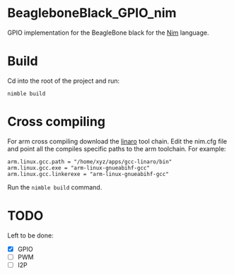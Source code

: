 # BeagleboneBlack_GPIO_nim
GPIO implementation for the BeagleBone black for the [Nim](http://nim-lang.org/) language.

# Build
Cd into the root of the project and run:
```
nimble build
```

# Cross compiling
For arm cross compiling download the [linaro](https://www.linaro.org/) tool chain. Edit the nim.cfg file and point all the compiles specific paths to the arm toolchain.
For example:

```
arm.linux.gcc.path = "/home/xyz/apps/gcc-linaro/bin"
arm.linux.gcc.exe = "arm-linux-gnueabihf-gcc"
arm.linux.gcc.linkerexe = "arm-linux-gnueabihf-gcc"
```

Run the ```nimble build``` command.

# TODO
Left to be done:
- [X] GPIO
- [ ] PWM
- [ ] I2P

